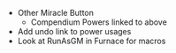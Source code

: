 * Other Miracle Button
  * Compendium Powers linked to above
* Add undo link to power usages
* Look at RunAsGM in Furnace for macros
